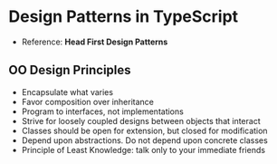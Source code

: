 # Design Patterns in TypeScript

- Reference: **Head First Design Patterns**

## OO Design Principles

- Encapsulate what varies
- Favor composition over inheritance
- Program to interfaces, not implementations
- Strive for loosely coupled designs between objects that interact
- Classes should be open for extension, but closed for modification
- Depend upon abstractions. Do not depend upon concrete classes
- Principle of Least Knowledge: talk only to your immediate friends
